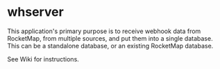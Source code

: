 # whserver
This application's primary purpose is to receive webhook data from RocketMap, from multiple sources, and put them into a
single database.  This can be a standalone database, or an existing RocketMap database.  

See Wiki for instructions.
